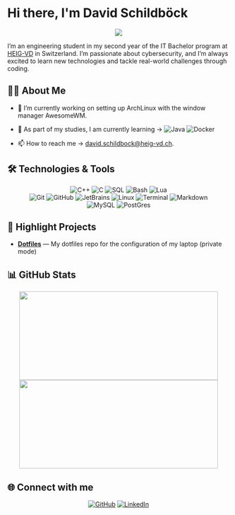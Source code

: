 # Hi there, I'm David Schildböck

<p align="center">
  <a href="https://github.com/DenverCoder1/readme-typing-svg"><img src="https://readme-typing-svg.herokuapp.com?font=JetBrains&color=cyan&size=25&center=true&vCenter=true&width=600&height=100&lines=Cybersecurity+student;Learning+at+HEIG-VD;From+Switzerland"></a>
</p>

I’m an engineering student in my second year of the IT Bachelor program at [HEIG-VD](https://www.heig-vd.ch/) in Switzerland. I’m passionate about cybersecurity, and I’m always excited to learn new technologies and tackle real-world challenges through coding.

## 👨‍💻 About Me

- 🔭 I’m currently working on setting up ArchLinux with the window manager AwesomeWM.
- 🌱 As part of my studies, I am currently learning &rarr; ![Java](https://img.shields.io/badge/Code-Java-informational?style=flat&logo=openjdk&logoColor=white&color=6aa6f8) ![Docker](https://img.shields.io/badge/Tools-Docker-informational?style=flat&logo=docker&logoColor=white&color=6aa6f8)

- 📫 How to reach me &rarr; [david.schildbock@heig-vd.ch](mailto:david.schildbock@heig-vd.ch).

## 🛠️ Technologies & Tools

<div align="center">
  <img src="https://img.shields.io/badge/Code-C++-informational?style=flat&logo=c%2B%2B&logoColor=white&color=6aa6f8" alt="C++">
  <img src="https://img.shields.io/badge/Code-C-informational?style=flat&logo=c&logoColor=white&color=6aa6f8" alt="C">
  <img src="https://img.shields.io/badge/Code-SQL-informational?style=flat&logo=postgresql&logoColor=white&color=6aa6f8" alt="SQL">
  <img src="https://img.shields.io/badge/Code-Bash-informational?style=flat&logo=gnu-bash&logoColor=white&color=6aa6f8" alt="Bash">
  <img src="https://img.shields.io/badge/Code-Lua-informational?style=flat&logo=lua&logoColor=white&color=6aa6f8" alt="Lua">
</div>

<div align="center">
  <img src="https://img.shields.io/badge/Tools-Git-informational?style=flat&logo=git&logoColor=white&color=6aa6f8" alt="Git">
  <img src="https://img.shields.io/badge/Tools-GitHub-informational?style=flat&logo=gitHub&logoColor=white&color=6aa6f8" alt="GitHub">
  <img src="https://img.shields.io/badge/Tools-JetBrains-informational?style=flat&logo=jetbrains&logoColor=white&color=6aa6f8" alt="JetBrains">
  <img src="https://img.shields.io/badge/OS-Linux-informational?style=flat&logo=linux&logoColor=white&color=6aa6f8" alt="Linux">
  <img src="https://img.shields.io/badge/Tools-Terminal-informational?style=flat&logo=gnu-bash&logoColor=white&color=6aa6f8" alt="Terminal">
  <img src="https://img.shields.io/badge/Tools-Markdown-informational?style=flat&logo=markdown&logoColor=white&color=6aa6f8" alt="Markdown">
</div>

<div align="center">
  <img src="https://img.shields.io/badge/Database-MySQL-informational?style=flat&logo=mysql&logoColor=white&color=6aa6f8" alt="MySQL">
  <img src="https://img.shields.io/badge/Database-PostGres-informational?style=flat&logo=postgresql&logoColor=white&color=6aa6f8" alt="PostGres">
</div>

## 🚀 Highlight Projects

- [**Dotfiles**](https://github.com/shadowkudo/ArchLinux) — My dotfiles repo for the configuration of my laptop (private mode)
<!-- ![Readme Card](https://github-readme-stats.vercel.app/api/pin/?username=shadowkudo&repo=ArchLinux&show_icons=true) Private repo does not show up !-->

## 📊 GitHub Stats

<div align="center">
  <a href="https://github.com/shadowkudo">
    <img href="https://github.com/shadowkudo/" src="https://github-readme-stats.vercel.app/api?username=shadowkudo&show_icons=true&count_private=true&theme=react&hide_border=true&bg_color=1F222E&title_color=F85D7F&rank_icon=github&icon_color=6aa6f8" width="450" height="200"/></a>
  <a href="https://github.com/shadowkudo">
    <img href="https://github.com/shadowkudo/" src="https://github-readme-stats.vercel.app/api/top-langs/?username=shadowkudo&layout=compact&theme=react&hide_border=true&bg_color=1F222E&title_color=F85D7F&icon_color=F8D866" width="450" height="200"/></a>
</div>

## 🌐 Connect with me

<div align="center">
  <a href="https://github.com/shadowkudo">
  <img src="https://img.shields.io/badge/GitHub-100000?style=for-the-badge&logo=github&logoColor=white" alt="GitHub"></a>
  <a href="https://www.linkedin.com/in/david-schildboeck-275ds2000/">
  <img src="https://img.shields.io/badge/linkedin-%230077B5.svg?style=for-the-badge&logo=linkedin&logoColor=white" alt="LinkedIn"></a>
</div>
